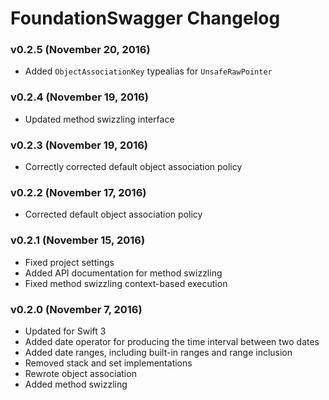 FoundationSwagger Changelog
===========================

### v0.2.5 (November 20, 2016)
 - Added `ObjectAssociationKey` typealias for `UnsafeRawPointer`


### v0.2.4 (November 19, 2016)
 - Updated method swizzling interface


### v0.2.3 (November 19, 2016)
 - Correctly corrected default object association policy


### v0.2.2 (November 17, 2016)
 - Corrected default object association policy


### v0.2.1 (November 15, 2016)
 - Fixed project settings
 - Added API documentation for method swizzling
 - Fixed method swizzling context-based execution


### v0.2.0 (November 7, 2016)
 - Updated for Swift 3
 - Added date operator for producing the time interval between two dates
 - Added date ranges, including built-in ranges and range inclusion
 - Removed stack and set implementations
 - Rewrote object association
 - Added method swizzling
